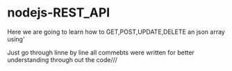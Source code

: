 # nodejs-REST_API
Here we are going to learn how to GET,POST,UPDATE,DELETE an json array using'

Just go through linne by line all commebts were written for better understanding through out the code///

